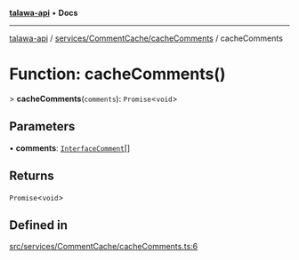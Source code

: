 [**talawa-api**](../../../../README.md) • **Docs**

***

[talawa-api](../../../../modules.md) / [services/CommentCache/cacheComments](../README.md) / cacheComments

# Function: cacheComments()

\> **cacheComments**(`comments`): `Promise`\<`void`\>

## Parameters

• **comments**: [`InterfaceComment`](../../../../models/Comment/interfaces/InterfaceComment.md)[]

## Returns

`Promise`\<`void`\>

## Defined in

[src/services/CommentCache/cacheComments.ts:6](https://github.com/PalisadoesFoundation/talawa-api/blob/7fc9f13527dc6ead651f268e58527dcc279b95bc/src/services/CommentCache/cacheComments.ts#L6)
